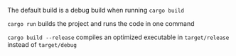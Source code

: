 The default build is a debug build when running `cargo build`


`cargo run` builds the project and runs the code in one command


`cargo build --release` compiles an optimized executable in `target/release` instead of `target/debug`
